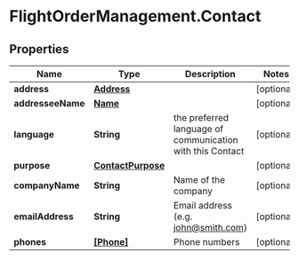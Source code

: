 # FlightOrderManagement.Contact

## Properties

Name | Type | Description | Notes
------------ | ------------- | ------------- | -------------
**address** | [**Address**](Address.md) |  | [optional] 
**addresseeName** | [**Name**](Name.md) |  | [optional] 
**language** | **String** | the preferred language of communication with this Contact | [optional] 
**purpose** | [**ContactPurpose**](ContactPurpose.md) |  | [optional] 
**companyName** | **String** | Name of the company | [optional] 
**emailAddress** | **String** | Email address (e.g. john@smith.com) | [optional] 
**phones** | [**[Phone]**](Phone.md) | Phone numbers | [optional] 


